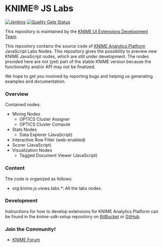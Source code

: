 # KNIME® JS Labs

[![Jenkins](https://jenkins.knime.com/buildStatus/icon?job=knime-js-labs%2Fmaster)](https://jenkins.knime.com/job/knime-js-labs/job/master/)
[![Quality Gate Status](https://sonarcloud.io/api/project_badges/measure?project=KNIME_knime-js-labs&metric=alert_status)](https://sonarcloud.io/summary/new_code?id=KNIME_knime-js-labs)

This repository is maintained by the [KNIME UI Extensions Development Team](mailto:team-ui-extensions@knime.com).

This repository contains the source code of [KNIME Analytics Platform](http://www.knime.org) JavaScript Labs Nodes. This repository gives the possibility to preview new KNIME JavaScript nodes, which are still under development. The nodes provided here are not (yet) part of the stable KNIME version because the functionality and/or API may not be finalized.  

We hope to get you involved by reporting bugs and helping us generating examples and documentation.

### Overview
Contained nodes:

* Mining Nodes
    * OPTICS Cluster Assigner
    * OPTICS Cluster Compute
* Stats Nodes
    * Data Explorer (JavaScript)
* Interactive Row Filter (web-enabled)
* Scorer (JavaScript)
* Visualization Nodes
    * Tagged Document Viewer (JavaScript)


### Content
The code is organized as follows:

* _org.knime.js.views.labs.*_: All the labs nodes.

### Development
Instructions for how to develop extensions for KNIME Analytics Platform can be found in the _knime-sdk-setup_ repository on [BitBucket](https://bitbucket.org/KNIME/knime-sdk-setup) or [GitHub](http://github.com/knime/knime-sdk-setup).

### Join the Community!
* [KNIME Forum](https://tech.knime.org/forum)
